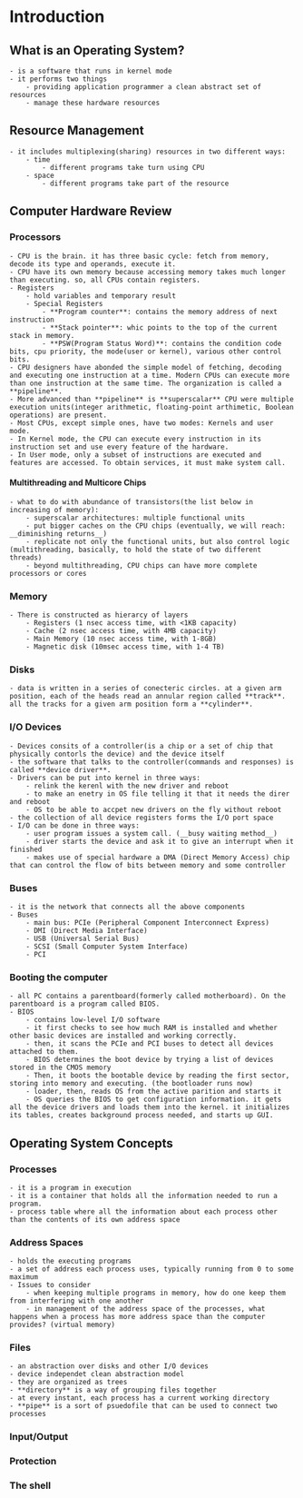 # Introduction

## What is an Operating System?
	- is a software that runs in kernel mode
	- it performs two things
		- providing application programmer a clean abstract set of resources
		- manage these hardware resources

## Resource Management
	- it includes multiplexing(sharing) resources in two different ways:
		- time
			- different programs take turn using CPU
		- space
			- different programs take part of the resource

## Computer Hardware Review

### Processors
	- CPU is the brain. it has three basic cycle: fetch from memory, decode its type and operands, execute it. 
	- CPU have its own memory because accessing memory takes much longer than executing. so, all CPUs contain registers. 
	- Registers
		- hold variables and temporary result
		- Special Registers
			- **Program counter**: contains the memory address of next instruction
			- **Stack pointer**: whic points to the top of the current stack in memory.
			- **PSW(Program Status Word)**: contains the condition code bits, cpu priority, the mode(user or kernel), various other control bits.
	- CPU designers have abonded the simple model of fetching, decoding and executing one instruction at a time. Modern CPUs can execute more than one instruction at the same time. The organization is called a **pipeline**. 
	- More advanced than **pipeline** is **superscalar** CPU were multiple execution units(integer arithmetic, floating-point arthimetic, Boolean operations) are present.
	- Most CPUs, except simple ones, have two modes: Kernels and user mode. 
	- In Kernel mode, the CPU can execute every instruction in its instruction set and use every feature of the hardware.
	- In User mode, only a subset of instructions are executed and features are accessed. To obtain services, it must make system call. 

####	Multithreading and Multicore Chips
	- what to do with abundance of transistors(the list below in increasing of memory):
		- superscalar architectures: multiple functional units
		- put bigger caches on the CPU chips (eventually, we will reach: __diminishing returns__)
		- replicate not only the functional units, but also control logic (multithreading, basically, to hold the state of two different threads)
		- beyond multithreading, CPU chips can have more complete processors or cores

### Memory
	- There is constructed as hierarcy of layers
		- Registers (1 nsec access time, with <1KB capacity)
		- Cache (2 nsec access time, with 4MB capacity)
		- Main Memory (10 nsec access time, with 1-8GB)
		- Magnetic disk (10msec access time, with 1-4 TB)
### Disks
	- data is written in a series of conecteric circles. at a given arm position, each of the heads read an annular region called **track**. all the tracks for a given arm position form a **cylinder**.
### I/O Devices
	- Devices consits of a controller(is a chip or a set of chip that physically contorls the device) and the device itself
	- the software that talks to the controller(commands and responses) is called **device driver**.
	- Drivers can be put into kernel in three ways:
		- relink the kerenl with the new driver and reboot
		- to make an enetry in OS file telling it that it needs the direr and reboot
		- OS to be able to accpet new drivers on the fly without reboot
	- the collection of all device registers forms the I/O port space
	- I/O can be done in three ways:
		- user program issues a system call. (__busy waiting method__)
		- driver starts the device and ask it to give an interrupt when it finished
		- makes use of special hardware a DMA (Direct Memory Access) chip that can control the flow of bits between memory and some controller
### Buses
	- it is the network that connects all the above components
	- Buses
		- main bus: PCIe (Peripheral Component Interconnect Express)
		- DMI (Direct Media Interface)
		- USB (Universal Serial Bus)
		- SCSI (Small Computer System Interface) 
		- PCI
### Booting the computer
	- all PC contains a parentboard(formerly called motherboard). On the parentboard is a program called BIOS. 
	- BIOS
		- contains low-level I/O software
		- it first checks to see how much RAM is installed and whether other basic devices are installed and working correctly.
		- then, it scans the PCIe and PCI buses to detect all devices attached to them.
		- BIOS determines the boot device by trying a list of devices stored in the CMOS memory
		- Then, it boots the bootable device by reading the first sector, storing into memory and executing. (the bootloader runs now) 
		- loader, then, reads OS from the active parition and starts it
		- OS queries the BIOS to get configuration information. it gets all the device drivers and loads them into the kernel. it initializes its tables, creates background process needed, and starts up GUI.

## Operating System Concepts

### Processes
	- it is a program in execution
	- it is a container that holds all the information needed to run a program.
	- process table where all the information about each process other than the contents of its own address space
### Address Spaces
	- holds the executing programs
	- a set of address each process uses, typically running from 0 to some maximum
	- Issues to consider
		- when keeping multiple programs in memory, how do one keep them from interfering with one another
		- in management of the address space of the processes, what happens when a process has more address space than the computer provides? (virtual memory)
### Files
	- an abstraction over disks and other I/O devices 
	- device independet clean abstraction model
	- they are organized as trees
	- **directory** is a way of grouping files together
	- at every instant, each process has a current working directory
	- **pipe** is a sort of psuedofile that can be used to connect two processes

### Input/Output
### Protection
### The shell













